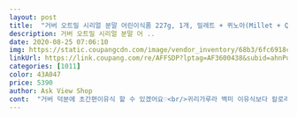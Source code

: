 ```yaml
---
layout: post 
title:  "거버 오트밀 시리얼 분말 어린이식품 227g, 1개, 밀레트 + 퀴노아(Millet + Quinoa)" 
description: 거버 오트밀 시리얼 분말 어 ..
date: 2020-08-25 07:06:10 
img: https://static.coupangcdn.com/image/vendor_inventory/68b3/6fc6918ceca01fdc68dfe8e604e2cbcf2919da49a07785add43740a2293e.jpg 
linkUrl: https://link.coupang.com/re/AFFSDP?lptag=AF3600438&subid=ahnPublicAsk&pageKey=1278141505&itemId=2285347561&vendorItemId=70282433169&traceid=V0-113-3307d3539d850cd9 
categories: [1011] 
color: 43A047 
price: 5390 
author: Ask View Shop 
cont:  "거버 덕분에 초간편이유식 할 수 있겠어요♡<br/>귀리가루라 백미 이유식보다 칼로리가 적고<br/>너무 잘먹어요 포크레인인줄!ㅎㅎ<br/>머핀이나 볼 구워줄때도 쌀가루 대신 잘 쓰고 있어요<br/>뭐든 잘먹는 아기지만 정말 잘 먹네요 ㅎㅎ<br/>밑에는 복사 붙여넣기요<br/>바나나를 섞어주고 있어요<br/>쌀 안 넣고 스프 끓여 줄때도 농도 맞추기 넘 좋아요<br/>쌀베이스 이유식만 주구장창 먹여도 안좋다고 하더라구요<br/>아기가 이유식을 너무 잘 먹여서 중기지만 간식포함 네번 주고있는데 아침 저녁으로 쌀고기베이스 죽을 주고 중간에 이 제품에 사과를 갈거나 푸룬을 섞어주거나 해요 남은 한번은 과일로 간식해주고요<br/>아이가 통통한 편이고, 소고기를 좋아하지 않아<br/>아이주도 이유식 시작하면서 쓸모가 더 많아졌어요<br/>요즘에는 매일 아침 시리얼에 삶은계란 한개 사과<br/>이번엔 좀 비싸게 주고 있어요<br/>이유식먹일 때마다 철분 때문에 고민이 많았는데<br/>이제품은 유기농이라 더 좋네요<br/>재구매입니다<br/>좀 미끌하지만 그래도 괜찮은 정도에요<br/>즐겨보는 유튜브 채널 베싸에서 추천받았어요<br/>철분이 포함된 오트밀 시리얼<br/>철분함유로 걱정없습니다♡<br/>" 
---
```

